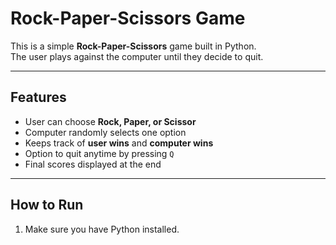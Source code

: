 # Rock-Paper-Scissors Game 

This is a simple **Rock-Paper-Scissors** game built in Python.  
The user plays against the computer until they decide to quit.

---

## Features
- User can choose **Rock, Paper, or Scissor**
- Computer randomly selects one option
- Keeps track of **user wins** and **computer wins**
- Option to quit anytime by pressing `Q`
- Final scores displayed at the end

---

## How to Run
1. Make sure you have Python installed.
 
